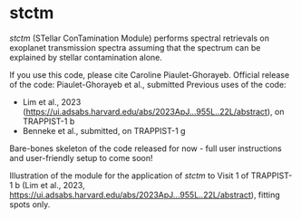 # stctm
*stctm* (STellar ConTamination Module) performs spectral retrievals on exoplanet transmission spectra assuming that the spectrum can be explained by stellar contamination alone.


If you use this code, please cite Caroline Piaulet-Ghorayeb.
Official release of the code: Piaulet-Ghorayeb et al., submitted
Previous uses of the code:
* Lim et al., 2023 (https://ui.adsabs.harvard.edu/abs/2023ApJ...955L..22L/abstract), on TRAPPIST-1 b
* Benneke et al., submitted, on TRAPPIST-1 g

Bare-bones skeleton of the code released for now - full user instructions and user-friendly setup to come soon!

Illustration of the module for the application of *stctm* to Visit 1 of TRAPPIST-1 b (Lim et al., 2023, https://ui.adsabs.harvard.edu/abs/2023ApJ...955L..22L/abstract), fitting spots only.



